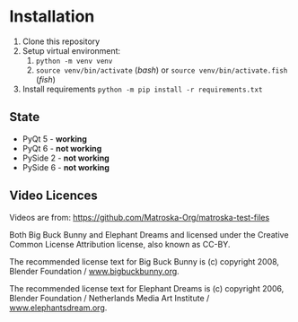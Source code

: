 # Installation

1. Clone this repository
1. Setup virtual environment:
    1. `python -m venv venv`
    1. `source venv/bin/activate` (*bash*) or `source venv/bin/activate.fish` (*fish*)
1. Install requirements `python -m pip install -r requirements.txt`


## State

* PyQt 5 - **working**
* PyQt 6 - **not working**
* PySide 2 - **not working**
* PySide 6 - **not working**

## Video Licences

Videos are from: https://github.com/Matroska-Org/matroska-test-files

Both Big Buck Bunny and Elephant Dreams and licensed under the Creative Common License Attribution license, also known as CC-BY.

The recommended license text for Big Buck Bunny is (c) copyright 2008, Blender Foundation / www.bigbuckbunny.org.

The recommended license text for Elephant Dreams is (c) copyright 2006, Blender Foundation / Netherlands Media Art Institute / www.elephantsdream.org.
